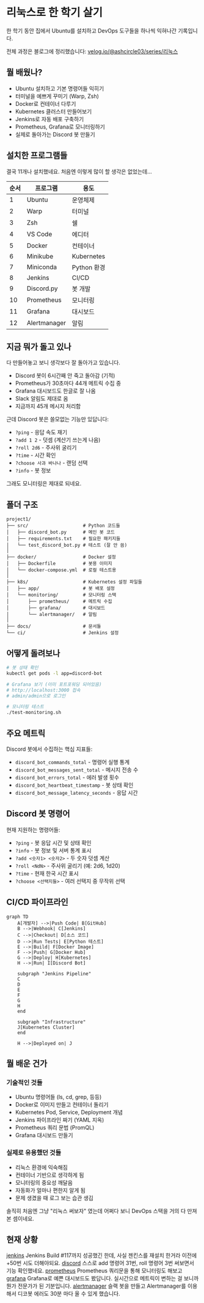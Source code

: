 # 리눅스로 한 학기 살기

한 학기 동안 집에서 Ubuntu를 설치하고 DevOps 도구들을 하나씩 익혀나간 기록입니다. 

전체 과정은 블로그에 정리했습니다: [velog.io/@ashcircle03/series/리눅스](https://velog.io/@ashcircle03/series/%EB%A6%AC%EB%88%85%EC%8A%A4)

## 뭘 배웠나?

- Ubuntu 설치하고 기본 명령어들 익히기
- 터미널을 예쁘게 꾸미기 (Warp, Zsh)
- Docker로 컨테이너 다루기
- Kubernetes 클러스터 만들어보기
- Jenkins로 자동 배포 구축하기
- Prometheus, Grafana로 모니터링하기
- 실제로 돌아가는 Discord 봇 만들기

## 설치한 프로그램들

결국 11개나 설치했네요. 처음엔 이렇게 많이 할 생각은 없었는데...

| 순서 | 프로그램 | 용도 |
|------|----------|------|
| 1 | Ubuntu | 운영체제 |
| 2 | Warp | 터미널 |
| 3 | Zsh | 쉘 |
| 4 | VS Code | 에디터 |
| 5 | Docker | 컨테이너 |
| 6 | Minikube | Kubernetes |
| 7 | Miniconda | Python 환경 |
| 8 | Jenkins | CI/CD |
| 9 | Discord.py | 봇 개발 |
| 10 | Prometheus | 모니터링 |
| 11 | Grafana | 대시보드 | 
| 12 | Alertmanager | 알림 | 


## 지금 뭐가 돌고 있나

다 만들어놓고 보니 생각보다 잘 돌아가고 있습니다.

- Discord 봇이 6시간째 안 죽고 돌아감 (기적)
- Prometheus가 30초마다 44개 메트릭 수집 중
- Grafana 대시보드도 한글로 잘 나옴
- Slack 알림도 제대로 옴
- 지금까지 45개 메시지 처리함

근데 Discord 봇은 쓸모없는 기능만 있답니다:
- `?ping` - 응답 속도 재기
- `?add 1 2` - 덧셈 (계산기 쓰는게 나음)
- `?roll 2d6` - 주사위 굴리기
- `?time` - 시간 확인
- `?choose 사과 바나나` - 랜덤 선택
- `?info` - 봇 정보

그래도 모니터링은 제대로 되네요.

## 폴더 구조

```
project1/
├── src/                    # Python 코드들
│   ├── discord_bot.py      # 메인 봇 코드
│   ├── requirements.txt    # 필요한 패키지들
│   └── test_discord_bot.py # 테스트 (잘 안 씀)
│
├── docker/                 # Docker 설정
│   ├── Dockerfile          # 봇용 이미지
│   └── docker-compose.yml  # 로컬 테스트용
│
├── k8s/                    # Kubernetes 설정 파일들
│   ├── app/                # 봇 배포 설정
│   └── monitoring/         # 모니터링 스택
│       ├── prometheus/     # 메트릭 수집
│       ├── grafana/        # 대시보드
│       └── alertmanager/   # 알림
│
├── docs/                   # 문서들
└── ci/                     # Jenkins 설정
```

## 어떻게 돌려보나

```bash
# 봇 상태 확인
kubectl get pods -l app=discord-bot

# Grafana 보기 (이미 포트포워딩 되어있음)
# http://localhost:3000 접속
# admin/admin으로 로그인

# 모니터링 테스트
./test-monitoring.sh
```

## 주요 메트릭

Discord 봇에서 수집하는 핵심 지표들:
- `discord_bot_commands_total` - 명령어 실행 통계
- `discord_bot_messages_sent_total` - 메시지 전송 수
- `discord_bot_errors_total` - 에러 발생 횟수
- `discord_bot_heartbeat_timestamp` - 봇 상태 확인
- `discord_bot_message_latency_seconds` - 응답 시간

## Discord 봇 명령어

현재 지원하는 명령어들:
- `?ping` - 봇 응답 시간 및 상태 확인
- `?info` - 봇 정보 및 서버 통계 표시  
- `?add <숫자1> <숫자2>` - 두 숫자 덧셈 계산
- `?roll <NdN>` - 주사위 굴리기 (예: 2d6, 1d20)
- `?time` - 현재 한국 시간 표시
- `?choose <선택지들>` - 여러 선택지 중 무작위 선택

## CI/CD 파이프라인

```mermaid
graph TD
    A[개발자] -->|Push Code| B[GitHub]
    B -->|Webhook| C[Jenkins]
    C -->|Checkout| D[소스 코드]
    D -->|Run Tests| E[Python 테스트]
    E -->|Build| F[Docker Image]
    F -->|Push| G[Docker Hub]
    G -->|Deploy| H[Kubernetes]
    H -->|Run| I[Discord Bot]
    
    subgraph "Jenkins Pipeline"
    C
    D
    E
    F
    G
    H
    end
    
    subgraph "Infrastructure"
    J[Kubernetes Cluster]
    end
    
    H -->|Deployed on| J
```

## 뭘 배운 건가

### 기술적인 것들
- Ubuntu 명령어들 (ls, cd, grep, 등등)
- Docker로 이미지 만들고 컨테이너 돌리기
- Kubernetes Pod, Service, Deployment 개념
- Jenkins 파이프라인 짜기 (YAML 지옥)
- Prometheus 쿼리 문법 (PromQL)
- Grafana 대시보드 만들기

### 실제로 유용했던 것들
- 리눅스 환경에 익숙해짐
- 컨테이너 기반으로 생각하게 됨
- 모니터링의 중요성 깨달음
- 자동화가 얼마나 편한지 알게 됨
- 문제 생겼을 때 로그 보는 습관 생김

솔직히 처음엔 그냥 "리눅스 써보자" 였는데 어쩌다 보니 DevOps 스택을 거의 다 만져본 셈이네요.

## 현재 상황
[jenkins](/images/jenkins.png)
Jenkins Build #117까지 성공했긴 한데, 사실 젠킨스를 재설치 한거라 이전에 +50번 시도 더해야되요.
[discord](/images/discordbot.png)
스스로 add 명령어 31번, roll 명령어 3번 써보면서 기능 확인했네요. 
[prometheus](/images/prometheus.png)
Prometheus 쿼리문을 통해 모니터링도 해보고
[grafana](/images/grafana.png)
Grafana로 예쁜 대시보드도 봤답니다.
실시간으로 메트릭이 변하는 걸 보니까 뭔가 전문가가 된 기분입니다.
[alertmanager](/images/slackbot.png)
슬랙 봇을 만들고 Alertmanager를 이용해서 디코봇 에러도 30분 마다 올 수 있게 했습니다.

